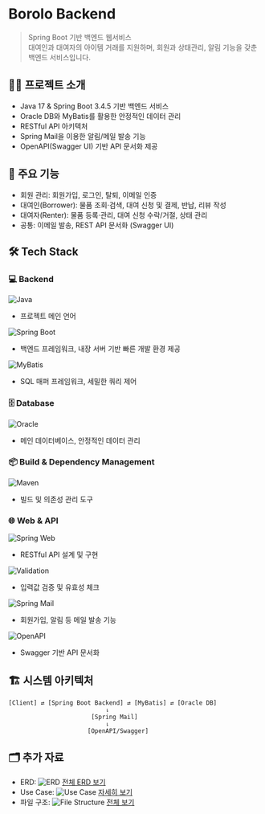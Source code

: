 # Borolo Backend

> Spring Boot 기반 백엔드 웹서비스  
> 대여인과 대여자의 아이템 거래를 지원하며, 회원과 상태관리, 알림 기능을 갖춘 백엔드 서비스입니다.


## 🙌🏻 프로젝트 소개
- Java 17 & Spring Boot 3.4.5 기반 백엔드 서비스
- Oracle DB와 MyBatis를 활용한 안정적인 데이터 관리
- RESTful API 아키텍처
- Spring Mail을 이용한 알림/메일 발송 기능
- OpenAPI(Swagger UI) 기반 API 문서화 제공


## 📑 주요 기능
- 회원 관리: 회원가입, 로그인, 탈퇴, 이메일 인증  
- 대여인(Borrower): 물품 조회·검색, 대여 신청 및 결제, 반납, 리뷰 작성  
- 대여자(Renter): 물품 등록·관리, 대여 신청 수락/거절, 상태 관리  
- 공통: 이메일 발송, REST API 문서화 (Swagger UI)  


## 🛠 Tech Stack

### 💻 Backend
![Java](https://img.shields.io/badge/Java-17-007396?logo=java&logoColor=white)  
- 프로젝트 메인 언어  

![Spring Boot](https://img.shields.io/badge/Spring%20Boot-3.4.5-6DB33F?logo=springboot)  
- 백엔드 프레임워크, 내장 서버 기반 빠른 개발 환경 제공  

![MyBatis](https://img.shields.io/badge/MyBatis-000000?logo=java&logoColor=white)  
- SQL 매퍼 프레임워크, 세밀한 쿼리 제어  

### 🗄 Database
![Oracle](https://img.shields.io/badge/Oracle%20DB-F80000?logo=oracle&logoColor=white)  
- 메인 데이터베이스, 안정적인 데이터 관리  


### 📦 Build & Dependency Management
![Maven](https://img.shields.io/badge/Maven-3.9.0-C71A36?logo=apachemaven&logoColor=white)  
- 빌드 및 의존성 관리 도구  


### 🌐 Web & API
![Spring Web](https://img.shields.io/badge/Spring%20Web-6DB33F?logo=spring&logoColor=white)  
- RESTful API 설계 및 구현  

![Validation](https://img.shields.io/badge/Validation-FF6F00?logo=checkmarx&logoColor=white)  
- 입력값 검증 및 유효성 체크  

![Spring Mail](https://img.shields.io/badge/Spring%20Mail-007396?logo=gmail&logoColor=white)  
- 회원가입, 알림 등 메일 발송 기능  

![OpenAPI](https://img.shields.io/badge/OpenAPI-6BA539?logo=openapiinitiative&logoColor=white)  
- Swagger 기반 API 문서화  


## 🏗 시스템 아키텍처
```plaintext
[Client] ⇄ [Spring Boot Backend] ⇄ [MyBatis] ⇄ [Oracle DB]
                           ⇂
                       [Spring Mail]
                           ⇂
                      [OpenAPI/Swagger]

``` 

## 🗂 추가 자료
- ERD: ![ERD](docs/ERD.png) [전체 ERD 보기](docs/ERD.png)  
- Use Case: ![Use Case](docs/usecase.png) [자세히 보기](docs/usecase.png)  
- 파일 구조: ![File Structure](docs/file-structure.png) [전체 보기](docs/file-structure.png)
